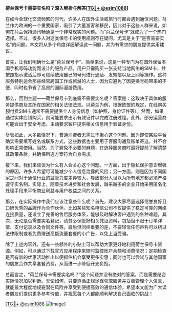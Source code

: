 **荷兰保号卡需要实名吗？深入解析与解答[[TG💪+ @esim1088](https://t.me/s/esim1088)]**

在如今全球化交流频繁的时代，许多人在国外生活或旅行时都会遇到通信问题。荷兰作为欧洲的一个重要国家，吸引了大量游客和移民，因此对于这些人群来说，如何在荷兰保持通讯畅通是一个非常现实的问题。而“荷兰保号卡”就成为了一个热门选择。不过，很多人对这类保号卡的使用规则存在疑问，尤其是关于“是否需要实名”的问题。本文将从多个角度详细解读这一问题，并为有需求的朋友提供实用建议。

首先，让我们明确什么是“荷兰保号卡”。简单来说，这是一种专门为在国外保留本国手机号码功能而设计的服务产品。用户只需购买一张支持当地网络的SIM卡，并按照指示激活后即可继续使用自己的号码进行通话、发短信以及上网等操作。这种服务特别适合那些经常跨国工作或旅游的人士，因为它避免了因更换号码带来的不便，同时也节省了高昂的国际漫游费用。

那么，回到主题——荷兰保号卡到底需不需要实名呢？答案是：这取决于具体的服务提供商及其所在国家的相关法律法规。以荷兰为例，根据欧盟的规定，在线购买预付费SIM卡通常不需要提供个人身份信息（如护照、身份证件等）。然而，如果通过实体店铺购买，则可能要求出示有效证件以完成注册过程。此外，部分运营商可能会出于安全考虑，主动要求客户提供相关信息用于验证身份。

尽管如此，大多数情况下，普通消费者无需过于担心这个问题。因为即使某些平台确实需要填写姓名或联系方式，这些数据也主要用于客服沟通及账单寄送，并不会影响正常使用。当然，为了避免不必要的麻烦，在选择服务商时最好提前了解清楚其政策条款，并确保所选方案符合自身需求。

接下来，我们来谈谈为什么有人会关心这个问题。一方面，出于隐私保护意识增强的原因，许多人希望尽可能减少个人信息泄露的风险；另一方面，则是因为不同国家之间对于通信行业的监管力度差异较大，导致部分人误以为所有地方都必须严格遵守实名制。实际上，随着技术进步和社会发展，越来越多的企业开始采用匿名化处理手段来平衡商业利益与用户权益之间的关系。

那么，在实际操作中我们应该注意些什么呢？首先，建议大家尽量选择信誉良好且口碑优秀的品牌作为合作伙伴。比如某些知名电信公司不仅提供了稳定可靠的网络连接质量，还设立了完善的售后服务体系，能够及时解决客户遇到的各种难题。其次，无论是否需要实名登记，请务必保管好相关凭证资料，包括但不限于订单详情、支付记录以及合同文件等。最后但同样重要的是，不要轻信任何声称可以绕过法律限制或者免费赠送高额流量套餐的小广告，以免上当受骗。

除了上述内容外，还有一些额外的小贴士可以帮助大家更好地利用荷兰保号卡资源。例如，可以通过下载官方应用程序来随时监控账户余额和消费情况；定期检查是否有新的优惠活动推出以便抓住机会享受更多实惠；同时也可以尝试与其他国家的朋友合作共享套餐资费，从而进一步降低开支负担。

总而言之，“荷兰保号卡需要实名吗？”这个问题并没有绝对的答案，而是需要结合实际情况加以判断。无论如何，只要遵循正规途径获取服务并妥善管理个人信息，就能最大程度地规避潜在风险并享受到便捷高效的通信体验。希望本文能为广大读者朋友们提供更多参考价值，并祝愿每个人都能顺利解决自己面临的挑战！

[[TG💪+ @esim1088](https://t.me/s/esim1088) ![Image](https://i.postimg.cc/4NQfJmqS/Snipaste-2025-05-13-00-14-12.png)]